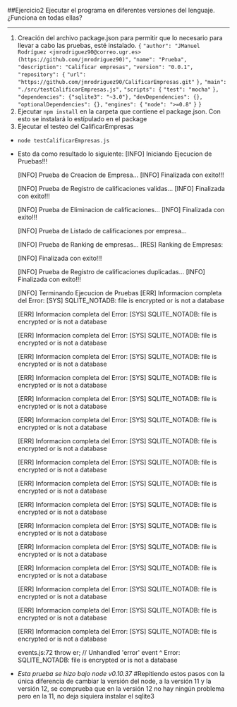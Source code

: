 ##Ejercicio2
Ejecutar el programa en diferentes versiones del lenguaje. ¿Funciona en todas ellas?
_____

1. Creación del archivo package.json  para permitir que lo necesario para llevar a cabo las pruebas, esté instalado.
	`{`
	  `"author": "JManuel Rodríguez <jmrodriguez90@correo.ugr.es> (https://github.com/jmrodriguez90)",`
	  `"name": "Prueba",`
	  `"description": "Calificar empresas",`
	  `"version": "0.0.1",`
	  `"repository": {`
	  `"url": "https://github.com/jmrodriguez90/CalificarEmpresas.git"`
	  `},`
	  `"main": "./src/testCalificarEmpresas.js",`
	  `"scripts": {`
	  `"test": "mocha"`
	  `},`
	  `"dependencies": {"sqlite3": "~3.0"},`
	  `"devDependencies": {},`
	  `"optionalDependencies": {},`
	  `"engines": {`
	  `"node": ">=0.8"`
	  `}`
	`}`
2. Ejecutar `npm install` en la carpeta que contiene el package.json. Con esto se instalará lo estípulado en el package
3. Ejecutar el testeo del CalificarEmpresas
 - `node testCalificarEmpresas.js`
 - Esto da como resultado lo siguiente:
	[INFO] Iniciando Ejecucion de Pruebas!!!

	[INFO] Prueba de Creacion de Empresa...
	[INFO] Finalizada con exito!!!

	[INFO] Prueba de Registro de calificaciones validas...
	[INFO] Finalizada con exito!!!

	[INFO] Prueba de Eliminacion de calificaciones...
	[INFO] Finalizada con exito!!!

	[INFO] Prueba de Listado de calificaciones por empresa...





	[INFO] Prueba de Ranking de empresas...
	[RES] Ranking de Empresas: 

	[INFO] Finalizada con exito!!!

	[INFO] Prueba de Registro de calificaciones duplicadas...
	[INFO] Finalizada con exito!!!

	[INFO] Terminando Ejecucion de Pruebas
	[ERR] Informacion completa del Error:
	   [SYS] SQLITE_NOTADB: file is encrypted or is not a database

	[ERR] Informacion completa del Error:
	   [SYS] SQLITE_NOTADB: file is encrypted or is not a database

	[ERR] Informacion completa del Error:
	   [SYS] SQLITE_NOTADB: file is encrypted or is not a database

	[ERR] Informacion completa del Error:
	   [SYS] SQLITE_NOTADB: file is encrypted or is not a database

	[ERR] Informacion completa del Error:
	   [SYS] SQLITE_NOTADB: file is encrypted or is not a database

	[ERR] Informacion completa del Error:
	   [SYS] SQLITE_NOTADB: file is encrypted or is not a database

	[ERR] Informacion completa del Error:
	   [SYS] SQLITE_NOTADB: file is encrypted or is not a database

	[ERR] Informacion completa del Error:
	   [SYS] SQLITE_NOTADB: file is encrypted or is not a database

	[ERR] Informacion completa del Error:
	   [SYS] SQLITE_NOTADB: file is encrypted or is not a database

	[ERR] Informacion completa del Error:
	   [SYS] SQLITE_NOTADB: file is encrypted or is not a database

	[ERR] Informacion completa del Error:
	   [SYS] SQLITE_NOTADB: file is encrypted or is not a database

	[ERR] Informacion completa del Error:
	   [SYS] SQLITE_NOTADB: file is encrypted or is not a database

	[ERR] Informacion completa del Error:
	   [SYS] SQLITE_NOTADB: file is encrypted or is not a database

	[ERR] Informacion completa del Error:
	   [SYS] SQLITE_NOTADB: file is encrypted or is not a database

	[ERR] Informacion completa del Error:
	   [SYS] SQLITE_NOTADB: file is encrypted or is not a database

	[ERR] Informacion completa del Error:
	   [SYS] SQLITE_NOTADB: file is encrypted or is not a database

	[ERR] Informacion completa del Error:
	   [SYS] SQLITE_NOTADB: file is encrypted or is not a database


	events.js:72
		throw er; // Unhandled 'error' event
		      ^
	Error: SQLITE_NOTADB: file is encrypted or is not a database

 - *Esta prueba se hizo bajo node v0.10.37*
#Repitiendo estos pasos con la única diferencia de cambiar la versión del node, a la versión 11 y la versión 12, se comprueba que en la versión 12 no hay ningún problema pero en la 11, no deja siquiera instalar el sqlite3
	
